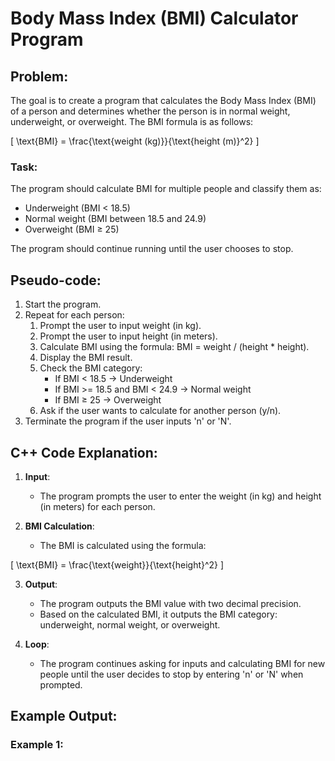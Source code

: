 # Body Mass Index (BMI) Calculator Program

## Problem:
The goal is to create a program that calculates the Body Mass Index (BMI) of a person and determines whether the person is in normal weight, underweight, or overweight. The BMI formula is as follows:

\[
\text{BMI} = \frac{\text{weight (kg)}}{\text{height (m)}^2}
\]

### Task:
The program should calculate BMI for multiple people and classify them as:
- Underweight (BMI < 18.5)
- Normal weight (BMI between 18.5 and 24.9)
- Overweight (BMI ≥ 25)

The program should continue running until the user chooses to stop.

## Pseudo-code:
1. Start the program.
2. Repeat for each person:
   1. Prompt the user to input weight (in kg).
   2. Prompt the user to input height (in meters).
   3. Calculate BMI using the formula: BMI = weight / (height * height).
   4. Display the BMI result.
   5. Check the BMI category:
      - If BMI < 18.5 → Underweight
      - If BMI >= 18.5 and BMI < 24.9 → Normal weight
      - If BMI ≥ 25 → Overweight
   6. Ask if the user wants to calculate for another person (y/n).
3. Terminate the program if the user inputs 'n' or 'N'.

## C++ Code Explanation:
1. **Input**:
   - The program prompts the user to enter the weight (in kg) and height (in meters) for each person.
   
2. **BMI Calculation**:
   - The BMI is calculated using the formula: 
   
\[
   \text{BMI} = \frac{\text{weight}}{\text{height}^2}
\]

3. **Output**:
   - The program outputs the BMI value with two decimal precision.
   - Based on the calculated BMI, it outputs the BMI category: underweight, normal weight, or overweight.
   
4. **Loop**:
   - The program continues asking for inputs and calculating BMI for new people until the user decides to stop by entering 'n' or 'N' when prompted.

## Example Output:

### Example 1:
